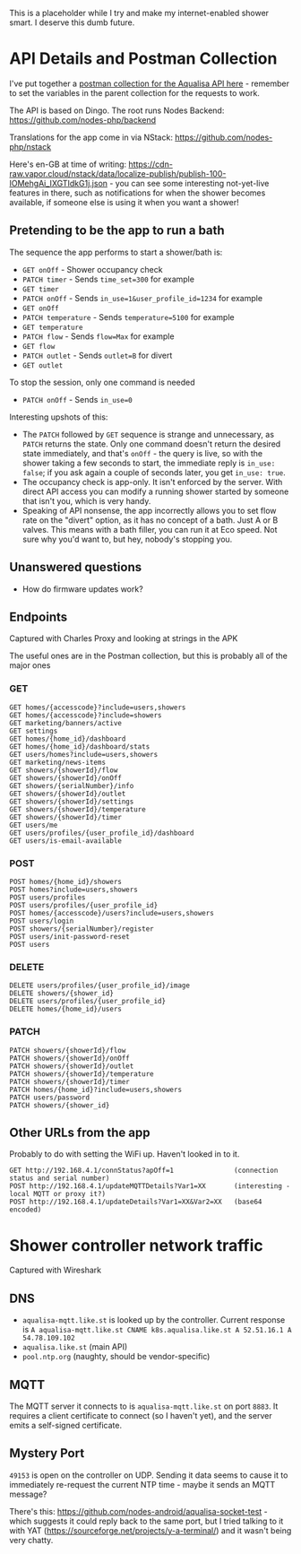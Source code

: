 This is a placeholder while I try and make my internet-enabled shower smart. I deserve this dumb future.

# API Details and Postman Collection

I've put together a [postman collection for the Aqualisa API here](aqualisa.json) - remember to set the variables in the parent collection for the requests to work.

The API is based on Dingo. The root runs Nodes Backend: https://github.com/nodes-php/backend

Translations for the app come in via NStack: https://github.com/nodes-php/nstack

Here's en-GB at time of writing: https://cdn-raw.vapor.cloud/nstack/data/localize-publish/publish-100-IOMehgAi_IXGTIdkG1j.json - you can see some interesting not-yet-live features in there, such as notifications for when the shower becomes available, if someone else is using it when you want a shower!

## Pretending to be the app to run a bath

The sequence the app performs to start a shower/bath is:

* `GET onOff` - Shower occupancy check
* `PATCH timer` - Sends `time_set=300` for example
* `GET timer`
* `PATCH onOff` - Sends `in_use=1&user_profile_id=1234` for example
* `GET onOff`
* `PATCH temperature` - Sends `temperature=5100` for example
* `GET temperature`
* `PATCH flow` - Sends `flow=Max` for example
* `GET flow`
* `PATCH outlet` - Sends `outlet=B` for divert
* `GET outlet`

To stop the session, only one command is needed

* `PATCH onOff` - Sends `in_use=0`

Interesting upshots of this:

* The `PATCH` followed by `GET` sequence is strange and unnecessary, as `PATCH` returns the state. Only one command doesn't return the desired state immediately, and that's `onOff` - the query is live, so with the shower taking a few seconds to start, the immediate reply is `in_use: false`; if you ask again a couple of seconds later, you get `in_use: true`.
* The occupancy check is app-only. It isn't enforced by the server. With direct API access you can modify a running shower started by someone that isn't you, which is very handy.
* Speaking of API nonsense, the app incorrectly allows you to set flow rate on the "divert" option, as it has no concept of a bath. Just A or B valves. This means with a bath filler, you can run it at Eco speed. Not sure why you'd want to, but hey, nobody's stopping you.

## Unanswered questions

* How do firmware updates work?

## Endpoints

Captured with Charles Proxy and looking at strings in the APK

The useful ones are in the Postman collection, but this is probably all of the major ones

### GET

```
GET homes/{accesscode}?include=users,showers
GET homes/{accesscode}?include=showers
GET marketing/banners/active
GET settings
GET homes/{home_id}/dashboard
GET homes/{home_id}/dashboard/stats
GET users/homes?include=users,showers
GET marketing/news-items
GET showers/{showerId}/flow
GET showers/{showerId}/onOff
GET showers/{serialNumber}/info
GET showers/{showerId}/outlet
GET showers/{showerId}/settings
GET showers/{showerId}/temperature
GET showers/{showerId}/timer
GET users/me
GET users/profiles/{user_profile_id}/dashboard
GET users/is-email-available
```

### POST

```
POST homes/{home_id}/showers
POST homes?include=users,showers
POST users/profiles
POST users/profiles/{user_profile_id}
POST homes/{accesscode}/users?include=users,showers
POST users/login
POST showers/{serialNumber}/register
POST users/init-password-reset
POST users
```

### DELETE

```
DELETE users/profiles/{user_profile_id}/image
DELETE showers/{shower_id}
DELETE users/profiles/{user_profile_id}
DELETE homes/{home_id}/users
```

### PATCH

```
PATCH showers/{showerId}/flow
PATCH showers/{showerId}/onOff
PATCH showers/{showerId}/outlet
PATCH showers/{showerId}/temperature
PATCH showers/{showerId}/timer
PATCH homes/{home_id}?include=users,showers
PATCH users/password
PATCH showers/{shower_id}
```

## Other URLs from the app

Probably to do with setting the WiFi up. Haven't looked in to it.

```
GET http://192.168.4.1/connStatus?apOff=1               (connection status and serial number)
POST http://192.168.4.1/updateMQTTDetails?Var1=XX       (interesting - local MQTT or proxy it?)
POST http://192.168.4.1/updateDetails?Var1=XX&Var2=XX   (base64 encoded)
```

# Shower controller network traffic

Captured with Wireshark

## DNS

* `aqualisa-mqtt.like.st` is looked up by the controller. Current response is `A aqualisa-mqtt.like.st CNAME k8s.aqualisa.like.st A 52.51.16.1 A 54.78.109.102`
* `aqualisa.like.st` (main API)
* `pool.ntp.org` (naughty, should be vendor-specific)

## MQTT

The MQTT server it connects to is `aqualisa-mqtt.like.st` on port `8883`. It requires a client certificate to connect (so I haven't yet), and the server emits a self-signed certificate.

## Mystery Port

`49153` is open on the controller on UDP. Sending it data seems to cause it to immediately re-request the current NTP time - maybe it sends an MQTT message?

There's this: https://github.com/nodes-android/aqualisa-socket-test - which suggests it could reply back to the same port, but I tried talking to it with YAT (https://sourceforge.net/projects/y-a-terminal/) and it wasn't being very chatty.
